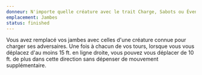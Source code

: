 ```yaml
---
donneur: N'importe quelle créature avec le trait Charge, Sabots ou Éventrement
emplacement: Jambes
status: finished
---
```

Vous avez remplacé vos jambes avec celles d'une créature connue pour charger ses adversaires. Une fois à chacun de vos tours, lorsque vous vous déplacez d'au moins 15 ft. en ligne droite, vous pouvez vous déplacer de 10 ft. de plus dans cette direction sans dépenser de mouvement supplémentaire.